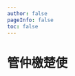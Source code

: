 ```yaml
---
author: false
pageInfo: false
toc: false
---
```


<div class="heti heti--vertical">
</div>

# 管仲檄楚使
